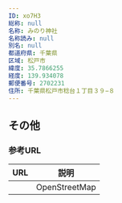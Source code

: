 ```yaml
---
ID: xo7H3
総称: null
名称: みのり神社
名称読み: null
別名: null
都道府県: 千葉県
区域: 松戸市
緯度: 35.7866255
経度: 139.934078
郵便番号: 2702231
住所: 千葉県松戸市稔台１丁目３９−８
---
```


## その他

### 参考URL

| URL | 説明          |
| --- | ------------- |
|     | OpenStreetMap |
